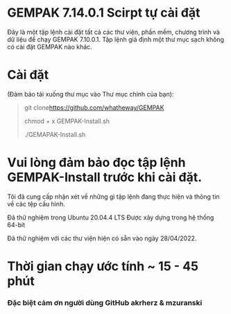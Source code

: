 # GEMPAK 7.14.0.1 Scirpt tự cài đặt

Đây là một tập lệnh cài đặt tất cả các thư viện, phần mềm, chương trình và dữ liệu để chạy GEMPAK 7.10.0.1. Tập lệnh giả định một thư mục sạch không có cài đặt GEMPAK nào khác.

# Cài đặt

(Đảm bảo tải xuống thư mục vào Thư mục chính của bạn):

> git clone<https://github.com/whatheway/GEMPAK>
>
> chmod + x GEMPAK-Install.sh
>
> ./GEMAPAK-Install.sh

# Vui lòng đảm bảo đọc tập lệnh GEMPAK-Install trước khi cài đặt.

Tôi đã cung cấp nhận xét về những gì tập lệnh đang thực hiện và thông tin về các tệp cấu hình.

Đã thử nghiệm trong Ubuntu 20.04.4 LTS
Được xây dựng trong hệ thống 64-bit

Đã thử nghiệm với các thư viện hiện có sẵn vào ngày 28/04/2022.

# Thời gian chạy ước tính ~ 15 - 45 phút

### Đặc biệt cảm ơn người dùng GitHub akrherz & mzuranski
